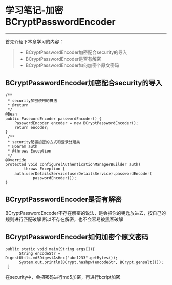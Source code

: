 # 学习笔记-加密BCryptPasswordEncoder
 
------

首先介绍下本章学习的内容：
 
> * BCryptPasswordEncoder加密配合security的导入
> * BCryptPasswordEncoder是否有解密
> * BCryptPasswordEncoder如何加密个原文密码

## BCryptPasswordEncoder加密配合security的导入
    /**
     * security加密使用的算法
     * @return
     */
    @Bean
    public PasswordEncoder passwordEncoder() {
        PasswordEncoder encoder = new BCryptPasswordEncoder();
        return encoder;
    }
     /**
     * security配置加密的方式和登录处理类
     * @param auth
     * @throws Exception
     */
    @Override
    protected void configure(AuthenticationManagerBuilder auth)
            throws Exception {
        auth.userDetailsService(userDetailsService).passwordEncoder(
                passwordEncoder());
    }
## BCryptPasswordEncoder是否有解密
BCryptPasswordEncoder不存在解密的说法，是会把你的钥匙放进去，按自己的规则进行匹配破解
所以不存在解密，也不会容易被黑客破解

## BCryptPasswordEncoder如何加密个原文密码
  ```
  public static void main(String args[]){
        String encodeStr = DigestUtils.md5DigestAsHex("abc1233".getBytes());
        System.out.println(BCrypt.hashpw(encodeStr, BCrypt.gensalt()));
   }
   ```
   在security中，会把密码进行md5加密，再进行bcript加密
 